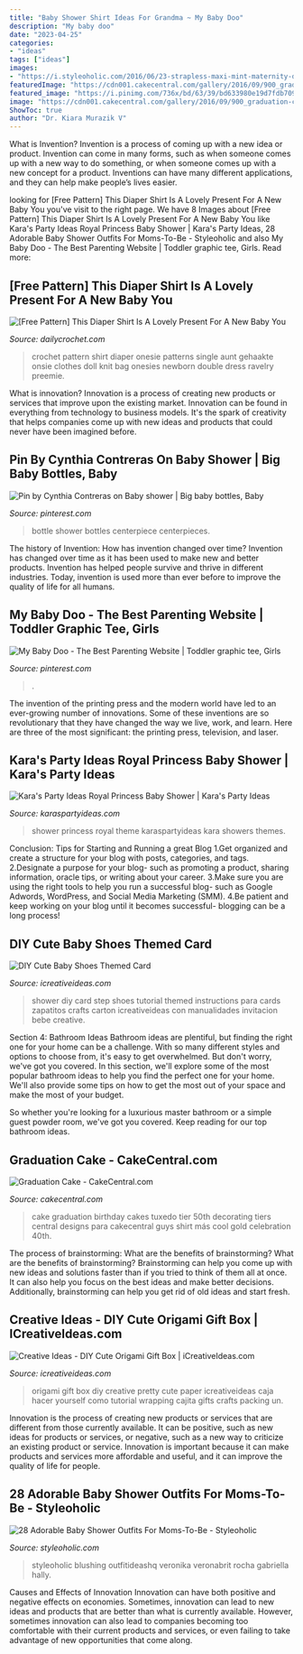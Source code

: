 ```yaml
---
title: "Baby Shower Shirt Ideas For Grandma ~ My Baby Doo"
description: "My baby doo"
date: "2023-04-25"
categories:
- "ideas"
tags: ["ideas"]
images:
- "https://i.styleoholic.com/2016/06/23-strapless-maxi-mint-maternity-dress-for-a-future-mom.jpg"
featuredImage: "https://cdn001.cakecentral.com/gallery/2016/09/900_graduation-cake-898216zzdmZ.JPG"
featured_image: "https://i.pinimg.com/736x/bd/63/39/bd633980e19d7fdb70943a11be7f82de--baby-bottles-centerpieces.jpg"
image: "https://cdn001.cakecentral.com/gallery/2016/09/900_graduation-cake-898216zzdmZ.JPG"
ShowToc: true
author: "Dr. Kiara Murazik V"
---
```



What is Invention?
Invention is a process of coming up with a new idea or product. Invention can come in many forms, such as when someone comes up with a new way to do something, or when someone comes up with a new concept for a product. Inventions can have many different applications, and they can help make people’s lives easier.

	

		
looking for [Free Pattern] This Diaper Shirt Is A Lovely Present For A New Baby You you've visit to the right page. We have 8 Images about [Free Pattern] This Diaper Shirt Is A Lovely Present For A New Baby You like Kara&#039;s Party Ideas Royal Princess Baby Shower | Kara&#039;s Party Ideas, 28 Adorable Baby Shower Outfits For Moms-To-Be - Styleoholic and also My Baby Doo - The Best Parenting Website | Toddler graphic tee, Girls. Read more:
		
    
## [Free Pattern] This Diaper Shirt Is A Lovely Present For A New Baby You

<img loading=lazy src="http://www.dailycrochet.com/wp-content/uploads/sites/845/2015/12/Single-Crochet-Diaper-Shirt-by-AuntB1.gif" onerror="this.onerror=null;this.src='https://tse3.mm.bing.net/th?id=OIP._SrLxpNi8wEJ2Df9p4-b6wHaKF&amp;pid=15.1';" alt="[Free Pattern] This Diaper Shirt Is A Lovely Present For A New Baby You">

_Source: dailycrochet.com_

>crochet pattern shirt diaper onesie patterns single aunt gehaakte onsie clothes doll knit bag onesies newborn double dress ravelry preemie. 

	

What is innovation?
Innovation is a process of creating new products or services that improve upon the existing market. Innovation can be found in everything from technology to business models. It's the spark of creativity that helps companies come up with new ideas and products that could never have been imagined before.

    
## Pin By Cynthia Contreras On Baby Shower | Big Baby Bottles, Baby

<img loading=lazy src="https://i.pinimg.com/736x/bd/63/39/bd633980e19d7fdb70943a11be7f82de--baby-bottles-centerpieces.jpg" onerror="this.onerror=null;this.src='https://tse4.mm.bing.net/th?id=OIP.bwCM6hDW68_IvBMVd8r6kAHaJ4&amp;pid=15.1';" alt="Pin by Cynthia Contreras on Baby shower | Big baby bottles, Baby">

_Source: pinterest.com_

>bottle shower bottles centerpiece centerpieces. 

	

The history of Invention: How has invention changed over time?
Invention has changed over time as it has been used to make new and better products. Invention has helped people survive and thrive in different industries. Today, invention is used more than ever before to improve the quality of life for all humans.

    
## My Baby Doo - The Best Parenting Website | Toddler Graphic Tee, Girls

<img loading=lazy src="https://i.pinimg.com/736x/c4/72/64/c4726419fc237c3ee497602fa091f396.jpg" onerror="this.onerror=null;this.src='https://tse3.mm.bing.net/th?id=OIP.AsR1aDeID0afCI99UNA8mAHaIk&amp;pid=15.1';" alt="My Baby Doo - The Best Parenting Website | Toddler graphic tee, Girls">

_Source: pinterest.com_

>. 

	

The invention of the printing press and the modern world have led to an ever-growing number of innovations. Some of these inventions are so revolutionary that they have changed the way we live, work, and learn. Here are three of the most significant: the printing press, television, and laser.

    
## Kara&#039;s Party Ideas Royal Princess Baby Shower | Kara&#039;s Party Ideas

<img loading=lazy src="http://karaspartyideas.com/wp-content/uploads/2017/01/Royal-Princess-Baby-Shower-via-Karas-Party-Ideas-KarasPartyIdeas.com22.jpg" onerror="this.onerror=null;this.src='https://tse4.mm.bing.net/th?id=OIP.B0GRwWru5C4IX_75oRhOEAHaLG&amp;pid=15.1';" alt="Kara&#039;s Party Ideas Royal Princess Baby Shower | Kara&#039;s Party Ideas">

_Source: karaspartyideas.com_

>shower princess royal theme karaspartyideas kara showers themes. 

	

Conclusion: Tips for Starting and Running a great Blog
1.Get organized and create a structure for your blog with posts, categories, and tags.
2.Designate a purpose for your blog- such as promoting a product, sharing information, oracle tips, or writing about your career. 
3.Make sure you are using the right tools to help you run a successful blog- such as Google Adwords, WordPress, and Social Media Marketing (SMM). 
4.Be patient and keep working on your blog until it becomes successful- blogging can be a long process!

    
## DIY Cute Baby Shoes Themed Card

<img loading=lazy src="http://www.icreativeideas.com/wp-content/uploads/2014/03/DIY-Cute-Baby-Shoes-Themed-Card-1.jpg" onerror="this.onerror=null;this.src='https://tse2.mm.bing.net/th?id=OIP.R99KxZhT8b89Yf0TC2K1hAHaEr&amp;pid=15.1';" alt="DIY Cute Baby Shoes Themed Card">

_Source: icreativeideas.com_

>shower diy card step shoes tutorial themed instructions para cards zapatitos crafts carton icreativeideas con manualidades invitacion bebe creative. 

	

Section 4: Bathroom Ideas
Bathroom ideas are plentiful, but finding the right one for your home can be a challenge. With so many different styles and options to choose from, it's easy to get overwhelmed. But don't worry, we've got you covered.
In this section, we'll explore some of the most popular bathroom ideas to help you find the perfect one for your home. We'll also provide some tips on how to get the most out of your space and make the most of your budget.

So whether you're looking for a luxurious master bathroom or a simple guest powder room, we've got you covered. Keep reading for our top bathroom ideas.

    
## Graduation Cake - CakeCentral.com

<img loading=lazy src="https://cdn001.cakecentral.com/gallery/2016/09/900_graduation-cake-898216zzdmZ.JPG" onerror="this.onerror=null;this.src='https://tse1.mm.bing.net/th?id=OIP.LtgydhQYZQvoW8YmjMppmADYEg&amp;pid=15.1';" alt="Graduation Cake - CakeCentral.com">

_Source: cakecentral.com_

>cake graduation birthday cakes tuxedo tier 50th decorating tiers central designs para cakecentral guys shirt más cool gold celebration 40th. 

	

The process of brainstorming: What are the benefits of brainstorming?
What are the benefits of brainstorming?
Brainstorming can help you come up with new ideas and solutions faster than if you tried to think of them all at once. It can also help you focus on the best ideas and make better decisions. Additionally, brainstorming can help you get rid of old ideas and start fresh.

    
## Creative Ideas - DIY Cute Origami Gift Box | ICreativeIdeas.com

<img loading=lazy src="http://www.icreativeideas.com/wp-content/uploads/2014/08/DIY-Pretty-Origami-Gift-Box.jpg?52c51d" onerror="this.onerror=null;this.src='https://tse3.mm.bing.net/th?id=OIP.PeAAe6vRBHhxdSjM1BQmHwHaHa&amp;pid=15.1';" alt="Creative Ideas - DIY Cute Origami Gift Box | iCreativeIdeas.com">

_Source: icreativeideas.com_

>origami gift box diy creative pretty cute paper icreativeideas caja hacer yourself como tutorial wrapping cajita gifts crafts packing un. 

	

Innovation is the process of creating new products or services that are different from those currently available. It can be positive, such as new ideas for products or services, or negative, such as a new way to criticize an existing product or service. Innovation is important because it can make products and services more affordable and useful, and it can improve the quality of life for people.

    
## 28 Adorable Baby Shower Outfits For Moms-To-Be - Styleoholic

<img loading=lazy src="https://i.styleoholic.com/2016/06/23-strapless-maxi-mint-maternity-dress-for-a-future-mom.jpg" onerror="this.onerror=null;this.src='https://tse1.mm.bing.net/th?id=OIP.A-VSXh3CI_QKqLCy19tAMQHaLH&amp;pid=15.1';" alt="28 Adorable Baby Shower Outfits For Moms-To-Be - Styleoholic">

_Source: styleoholic.com_

>styleoholic blushing outfitideashq veronika veronabrit rocha gabriella hally. 

	

Causes and Effects of Innovation
Innovation can have both positive and negative effects on economies. Sometimes, innovation can lead to new ideas and products that are better than what is currently available. However, sometimes innovation can also lead to companies becoming too comfortable with their current products and services, or even failing to take advantage of new opportunities that come along.

